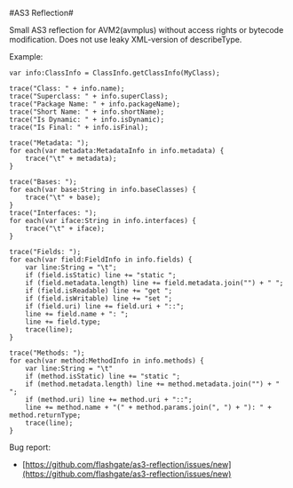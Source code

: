 #AS3 Reflection#

Small AS3 reflection for AVM2(avmplus) without access rights or bytecode modification.
Does not use leaky XML-version of describeType.

Example:

	var info:ClassInfo = ClassInfo.getClassInfo(MyClass);
	
	trace("Class: " + info.name);
    trace("Superclass: " + info.superClass);
    trace("Package Name: " + info.packageName);
    trace("Short Name: " + info.shortName);
    trace("Is Dynamic: " + info.isDynamic);
    trace("Is Final: " + info.isFinal);

    trace("Metadata: ");
    for each(var metadata:MetadataInfo in info.metadata) {
        trace("\t" + metadata);
    }

    trace("Bases: ");
    for each(var base:String in info.baseClasses) {
        trace("\t" + base);
    }
    trace("Interfaces: ");
    for each(var iface:String in info.interfaces) {
        trace("\t" + iface);
    }

    trace("Fields: ");
    for each(var field:FieldInfo in info.fields) {
        var line:String = "\t";
        if (field.isStatic) line += "static ";
        if (field.metadata.length) line += field.metadata.join("") + " ";
        if (field.isReadable) line += "get ";
        if (field.isWritable) line += "set ";
        if (field.uri) line += field.uri + "::";
        line += field.name + ": ";
        line += field.type;
        trace(line);
    }

    trace("Methods: ");
    for each(var method:MethodInfo in info.methods) {
        var line:String = "\t"
        if (method.isStatic) line += "static ";
        if (method.metadata.length) line += method.metadata.join("") + " ";
        if (method.uri) line += method.uri + "::";
        line += method.name + "(" + method.params.join(", ") + "): " + method.returnType;
        trace(line);
    }
	

Bug report:

- [https://github.com/flashgate/as3-reflection/issues/new](https://github.com/flashgate/as3-reflection/issues/new)
 

